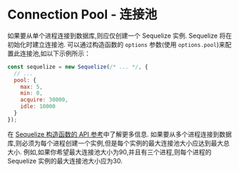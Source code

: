 # Connection Pool - 连接池

如果要从单个进程连接到数据库,则应仅创建一个 Sequelize 实例. Sequelize 将在初始化时建立连接池. 可以通过构造函数的 `options` 参数(使用 `options.pool`)来配置此连接池,如以下示例所示：

```js
const sequelize = new Sequelize(/* ... */, {
  // ...
  pool: {
    max: 5,
    min: 0,
    acquire: 30000,
    idle: 10000
  }
});
```

在 [Sequelize 构造函数的 API 参考](/api/v7/classes/Sequelize.html#constructor)中了解更多信息. 如果要从多个进程连接到数据库,则必须为每个进程创建一个实例,但是每个实例的最大连接池大小应达到最大总大小. 例如,如果你希望最大连接池大小为90,并且有三个进程,则每个进程的 Sequelize 实例的最大连接池大小应为30.
